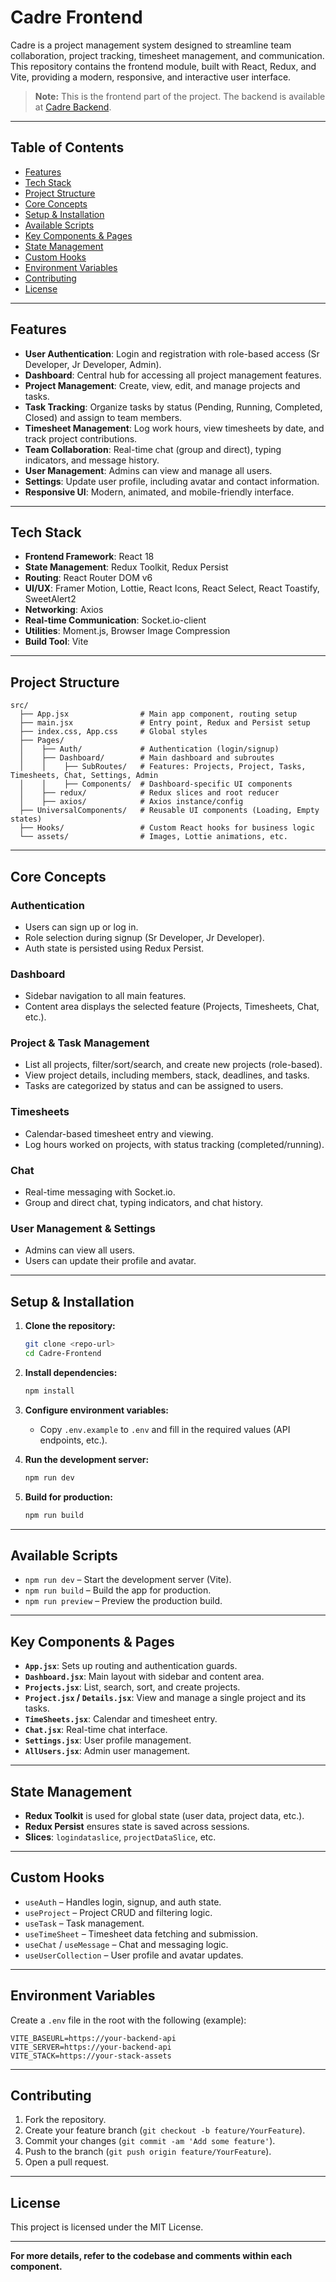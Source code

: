 # Cadre Frontend

Cadre is a project management system designed to streamline team collaboration, project tracking, timesheet management, and communication. This repository contains the frontend module, built with React, Redux, and Vite, providing a modern, responsive, and interactive user interface.

> **Note:** This is the frontend part of the project. The backend is available at [Cadre Backend](https://github.com/brijrajparmar27/Cadre-Backend).

---

## Table of Contents

- [Features](#features)
- [Tech Stack](#tech-stack)
- [Project Structure](#project-structure)
- [Core Concepts](#core-concepts)
- [Setup & Installation](#setup--installation)
- [Available Scripts](#available-scripts)
- [Key Components & Pages](#key-components--pages)
- [State Management](#state-management)
- [Custom Hooks](#custom-hooks)
- [Environment Variables](#environment-variables)
- [Contributing](#contributing)
- [License](#license)

---

## Features

- **User Authentication**: Login and registration with role-based access (Sr Developer, Jr Developer, Admin).
- **Dashboard**: Central hub for accessing all project management features.
- **Project Management**: Create, view, edit, and manage projects and tasks.
- **Task Tracking**: Organize tasks by status (Pending, Running, Completed, Closed) and assign to team members.
- **Timesheet Management**: Log work hours, view timesheets by date, and track project contributions.
- **Team Collaboration**: Real-time chat (group and direct), typing indicators, and message history.
- **User Management**: Admins can view and manage all users.
- **Settings**: Update user profile, including avatar and contact information.
- **Responsive UI**: Modern, animated, and mobile-friendly interface.

---

## Tech Stack

- **Frontend Framework**: React 18
- **State Management**: Redux Toolkit, Redux Persist
- **Routing**: React Router DOM v6
- **UI/UX**: Framer Motion, Lottie, React Icons, React Select, React Toastify, SweetAlert2
- **Networking**: Axios
- **Real-time Communication**: Socket.io-client
- **Utilities**: Moment.js, Browser Image Compression
- **Build Tool**: Vite

---

## Project Structure

```
src/
  ├── App.jsx                # Main app component, routing setup
  ├── main.jsx               # Entry point, Redux and Persist setup
  ├── index.css, App.css     # Global styles
  ├── Pages/
  │    ├── Auth/             # Authentication (login/signup)
  │    ├── Dashboard/        # Main dashboard and subroutes
  │    │    ├── SubRoutes/   # Features: Projects, Project, Tasks, Timesheets, Chat, Settings, Admin
  │    │    ├── Components/  # Dashboard-specific UI components
  │    ├── redux/            # Redux slices and root reducer
  │    ├── axios/            # Axios instance/config
  ├── UniversalComponents/   # Reusable UI components (Loading, Empty states)
  ├── Hooks/                 # Custom React hooks for business logic
  └── assets/                # Images, Lottie animations, etc.
```

---

## Core Concepts

### Authentication

- Users can sign up or log in.
- Role selection during signup (Sr Developer, Jr Developer).
- Auth state is persisted using Redux Persist.

### Dashboard

- Sidebar navigation to all main features.
- Content area displays the selected feature (Projects, Timesheets, Chat, etc.).

### Project & Task Management

- List all projects, filter/sort/search, and create new projects (role-based).
- View project details, including members, stack, deadlines, and tasks.
- Tasks are categorized by status and can be assigned to users.

### Timesheets

- Calendar-based timesheet entry and viewing.
- Log hours worked on projects, with status tracking (completed/running).

### Chat

- Real-time messaging with Socket.io.
- Group and direct chat, typing indicators, and chat history.

### User Management & Settings

- Admins can view all users.
- Users can update their profile and avatar.

---

## Setup & Installation

1. **Clone the repository:**

   ```bash
   git clone <repo-url>
   cd Cadre-Frontend
   ```

2. **Install dependencies:**

   ```bash
   npm install
   ```

3. **Configure environment variables:**

   - Copy `.env.example` to `.env` and fill in the required values (API endpoints, etc.).

4. **Run the development server:**

   ```bash
   npm run dev
   ```

5. **Build for production:**
   ```bash
   npm run build
   ```

---

## Available Scripts

- `npm run dev` – Start the development server (Vite).
- `npm run build` – Build the app for production.
- `npm run preview` – Preview the production build.

---

## Key Components & Pages

- **`App.jsx`**: Sets up routing and authentication guards.
- **`Dashboard.jsx`**: Main layout with sidebar and content area.
- **`Projects.jsx`**: List, search, sort, and create projects.
- **`Project.jsx` / `Details.jsx`**: View and manage a single project and its tasks.
- **`TimeSheets.jsx`**: Calendar and timesheet entry.
- **`Chat.jsx`**: Real-time chat interface.
- **`Settings.jsx`**: User profile management.
- **`AllUsers.jsx`**: Admin user management.

---

## State Management

- **Redux Toolkit** is used for global state (user data, project data, etc.).
- **Redux Persist** ensures state is saved across sessions.
- **Slices**: `logindataslice`, `projectDataSlice`, etc.

---

## Custom Hooks

- `useAuth` – Handles login, signup, and auth state.
- `useProject` – Project CRUD and filtering logic.
- `useTask` – Task management.
- `useTimeSheet` – Timesheet data fetching and submission.
- `useChat` / `useMessage` – Chat and messaging logic.
- `useUserCollection` – User profile and avatar updates.

---

## Environment Variables

Create a `.env` file in the root with the following (example):

```
VITE_BASEURL=https://your-backend-api
VITE_SERVER=https://your-backend-api
VITE_STACK=https://your-stack-assets
```

---

## Contributing

1. Fork the repository.
2. Create your feature branch (`git checkout -b feature/YourFeature`).
3. Commit your changes (`git commit -am 'Add some feature'`).
4. Push to the branch (`git push origin feature/YourFeature`).
5. Open a pull request.

---

## License

This project is licensed under the MIT License.

---

**For more details, refer to the codebase and comments within each component.**
